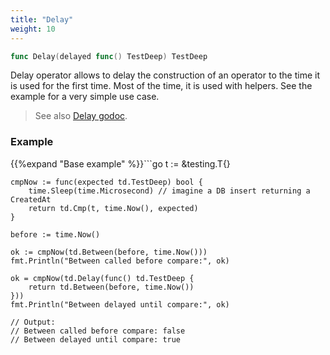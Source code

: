 ```yaml
---
title: "Delay"
weight: 10
---
```


```go
func Delay(delayed func() TestDeep) TestDeep
```

Delay operator allows to delay the construction of an operator to
the time it is used for the first time. Most of the time, it is
used with helpers. See the example for a very simple use case.


> See also [<i class='fas fa-book'></i> Delay godoc](https://pkg.go.dev/github.com/maxatome/go-testdeep/td#Delay).

### Example

{{%expand "Base example" %}}```go
	t := &testing.T{}

	cmpNow := func(expected td.TestDeep) bool {
		time.Sleep(time.Microsecond) // imagine a DB insert returning a CreatedAt
		return td.Cmp(t, time.Now(), expected)
	}

	before := time.Now()

	ok := cmpNow(td.Between(before, time.Now()))
	fmt.Println("Between called before compare:", ok)

	ok = cmpNow(td.Delay(func() td.TestDeep {
		return td.Between(before, time.Now())
	}))
	fmt.Println("Between delayed until compare:", ok)

	// Output:
	// Between called before compare: false
	// Between delayed until compare: true

```{{% /expand%}}
